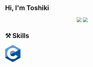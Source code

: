 ## Hi, I'm Toshiki
<div align="center">
  <img height="150em" src="https://github-readme-stats.vercel.app/api/top-langs/?username=tharaguc&layout=compact&theme=vue-dark">
  <img height="150em" src="https://badge42.vercel.app/api/v2/cl38fm3st003009l95xe7r6ua/stats?cursusId=21&coalitionId=undefined">
</div>

## ⚒️ Skills
<img src="https://raw.githubusercontent.com/kadir014/kadir014.github.io/master/assets/clogo.png" width=50>
<!-- <img src="https://raw.githubusercontent.com/kadir014/kadir014.github.io/master/assets/htmllogo.png" width=50>
<img src="https://raw.githubusercontent.com/kadir014/kadir014.github.io/master/assets/csslogo.png" width=50>  -->
